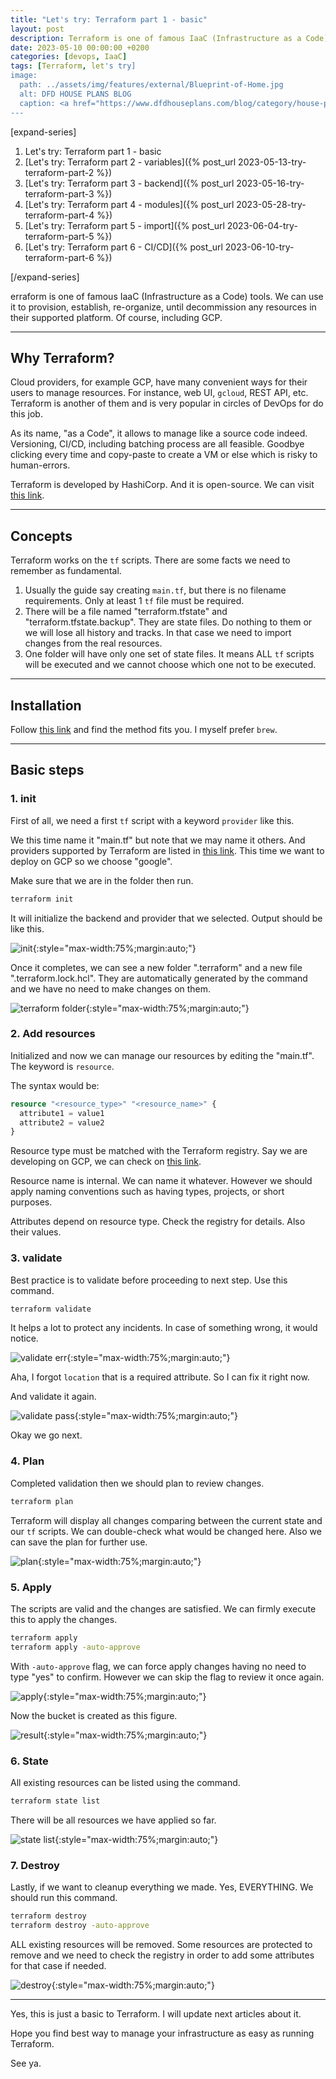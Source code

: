 ```yaml
---
title: "Let's try: Terraform part 1 - basic"
layout: post
description: Terraform is one of famous IaaC (Infrastructure as a Code) tools.
date: 2023-05-10 00:00:00 +0200
categories: [devops, IaaC]
tags: [Terraform, let's try]
image:
  path: ../assets/img/features/external/Blueprint-of-Home.jpg
  alt: DFD HOUSE PLANS BLOG
  caption: <a href="https://www.dfdhouseplans.com/blog/category/house-plans/">DFD HOUSE PLANS BLOG</a>
---
```


[expand-series]

  1. Let's try: Terraform part 1 - basic
  1. [Let's try: Terraform part 2 - variables]({% post_url 2023-05-13-try-terraform-part-2 %})
  1. [Let's try: Terraform part 3 - backend]({% post_url 2023-05-16-try-terraform-part-3 %})
  1. [Let's try: Terraform part 4 - modules]({% post_url 2023-05-28-try-terraform-part-4 %})
  1. [Let's try: Terraform part 5 - import]({% post_url 2023-06-04-try-terraform-part-5 %})
  1. [Let's try: Terraform part 6 - CI/CD]({% post_url 2023-06-10-try-terraform-part-6 %})

[/expand-series]

erraform is one of famous IaaC (Infrastructure as a Code) tools. We can use it to provision, establish, re-organize, until decommission any resources in their supported platform. Of course, including GCP.

---

## Why Terraform?

Cloud providers, for example GCP, have many convenient ways for their users to manage resources. For instance, web UI, `gcloud`, REST API, etc. Terraform is another of them and is very popular in circles of DevOps for do this job.

As its name, "as a Code", it allows to manage like a source code indeed. Versioning, CI/CD, including batching process are all feasible. Goodbye clicking every time and copy-paste to create a VM or else which is risky to human-errors.

Terraform is developed by HashiCorp. And it is open-source. We can visit [this link](https://www.terraform.io/).

---

## Concepts

Terraform works on the `tf` scripts. There are some facts we need to remember as fundamental.

1. Usually the guide say creating `main.tf`, but there is no filename requirements. Only at least 1 `tf` file must be required.
1. There will be a file named "terraform.tfstate" and "terraform.tfstate.backup". They are state files. Do nothing to them or we will lose all history and tracks. In that case we need to import changes from the real resources.
1. One folder will have only one set of state files. It means ALL `tf` scripts will be executed and we cannot choose which one not to be executed.

---

## Installation

Follow [this link](https://developer.hashicorp.com/terraform/downloads) and find the method fits you. I myself prefer `brew`.

---

## Basic steps

### 1. init

First of all, we need a first `tf` script with a keyword `provider` like this.

<script src="https://gist.github.com/bluebirz/6429b0c6be516584c4dd6035e7401cc8.js?file=main1.tf"></script>

We this time name it "main.tf" but note that we may name it others. And providers supported by Terraform are listed in [this link](https://registry.terraform.io/browse/providers). This time we want to deploy on GCP so we choose "google".

Make sure that we are in the folder then run.

```sh
terraform init
```

It will initialize the backend and provider that we selected. Output should be like this.

![init](https://bluebirzdotnet.s3.ap-southeast-1.amazonaws.com/terraform/p1/01-init.png){:style="max-width:75%;margin:auto;"}

Once it completes, we can see a new folder ".terraform" and a new file ".terraform.lock.hcl". They are automatically generated by the command and we have no need to make changes on them.

![terraform folder](https://bluebirzdotnet.s3.ap-southeast-1.amazonaws.com/terraform/p1/02-folder.png){:style="max-width:75%;margin:auto;"}

### 2. Add resources

Initialized and now we can manage our resources by editing the "main.tf". The keyword is `resource`.

<script src="https://gist.github.com/bluebirz/6429b0c6be516584c4dd6035e7401cc8.js?file=main2.tf"></script>

The syntax would be:

```terraform
resource "<resource_type>" "<resource_name>" {
  attribute1 = value1
  attribute2 = value2 
}
```

Resource type must be matched with the Terraform registry. Say we are developing on GCP, we can check on [this link](https://registry.terraform.io/providers/hashicorp/google/latest/docs).

Resource name is internal. We can name it whatever. However we should apply naming conventions such as having types, projects, or short purposes.

Attributes depend on resource type. Check the registry for details. Also their values.

### 3. validate

Best practice is to validate before proceeding to next step. Use this command.

```sh
terraform validate
```

It helps a lot to protect any incidents. In case of something wrong, it would notice.

![validate err](https://bluebirzdotnet.s3.ap-southeast-1.amazonaws.com/terraform/p1/03-validate-fail.png){:style="max-width:75%;margin:auto;"}

Aha, I forgot `location` that is a required attribute. So I can fix it right now.

<script src="https://gist.github.com/bluebirz/6429b0c6be516584c4dd6035e7401cc8.js?file=main3.tf"></script>

And validate it again.

![validate pass](https://bluebirzdotnet.s3.ap-southeast-1.amazonaws.com/terraform/p1/04-validate-pass.png){:style="max-width:75%;margin:auto;"}

Okay we go next.

### 4. Plan

Completed validation then we should plan to review changes.

```sh
terraform plan
```

Terraform will display all changes comparing between the current state and our `tf` scripts. We can double-check what would be changed here. Also we can save the plan for further use.

![plan](https://bluebirzdotnet.s3.ap-southeast-1.amazonaws.com/terraform/p1/05-plan.png){:style="max-width:75%;margin:auto;"}

### 5. Apply

The scripts are valid and the changes are satisfied. We can firmly execute this to apply the changes.

```sh
terraform apply
terraform apply -auto-approve
```

With `-auto-approve` flag, we can force apply changes having no need to type "yes" to confirm. However we can skip the flag to review it once again.

![apply](https://bluebirzdotnet.s3.ap-southeast-1.amazonaws.com/terraform/p1/06-apply.png){:style="max-width:75%;margin:auto;"}

Now the bucket is created as this figure.

![result](https://bluebirzdotnet.s3.ap-southeast-1.amazonaws.com/terraform/p1/07-result1.png){:style="max-width:75%;margin:auto;"}

### 6. State

All existing resources can be listed using the command.

```sh
terraform state list
```

There will be all resources we have applied so far.

![state list](https://bluebirzdotnet.s3.ap-southeast-1.amazonaws.com/terraform/p1/08-state.png){:style="max-width:75%;margin:auto;"}

### 7. Destroy

Lastly, if we want to cleanup everything we made. Yes, EVERYTHING. We should run this command.

```sh
terraform destroy
terraform destroy -auto-approve
```

ALL existing resources will be removed. Some resources are protected to remove and we need to check the registry in order to add some attributes for that case if needed.

![destroy](https://bluebirzdotnet.s3.ap-southeast-1.amazonaws.com/terraform/p1/09-destroy.png){:style="max-width:75%;margin:auto;"}

---

Yes, this is just a basic to Terraform. I will update next articles about it.

Hope you find best way to manage your infrastructure as easy as running Terraform.

See ya.
